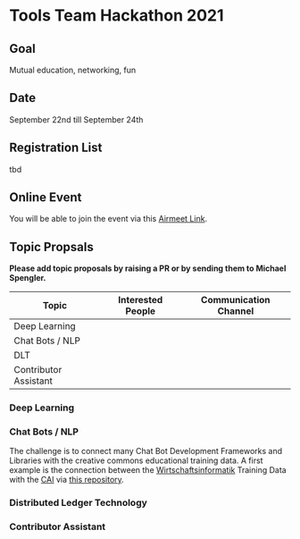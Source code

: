 # Tools Team Hackathon 2021

## Goal
Mutual education, networking, fun

## Date
September 22nd till September 24th

## Registration List
tbd

## Online Event
You will be able to join the event via this [Airmeet Link](https://www.airmeet.com/e/b5d475d0-c397-11eb-a15a-3f9df4cd1d7e). 

## Topic Propsals
**Please add topic proposals by raising a PR or by sending them to Michael Spengler.**  

| Topic | Interested People | Communication Channel |
|----------------------|----------|----------|
| Deep Learning |||
| Chat Bots / NLP |||
| DLT |||
| Contributor Assistant |||


### Deep Learning

### Chat Bots / NLP
The challenge is to connect many Chat Bot Development Frameworks and Libraries with the creative commons educational training data. A first example is the connection between the [Wirtschaftsinformatik](https://github.com/fancy-flashcard/wirtschaftsinformatik) Training Data with the [CAI](https://cai.tools.sap/) via [this repository](https://github.com/michael-spengler/faq-synch-hackathon-prep).

### Distributed Ledger Technology

### Contributor Assistant
